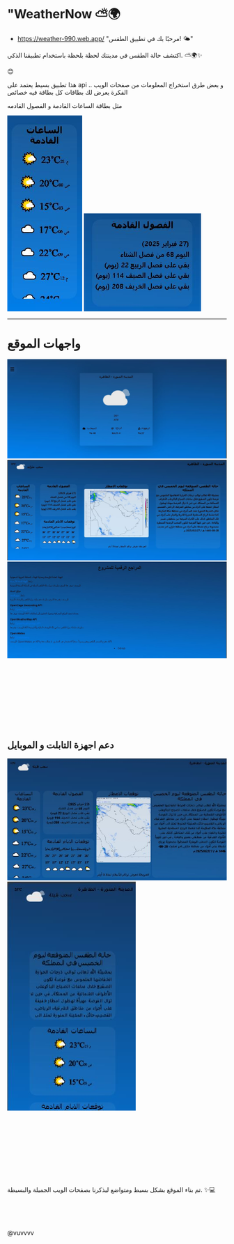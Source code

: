 # "WeatherNow ⛅🌍



* https://weather-990.web.app/ 
"مرحبًا بك في تطبيق الطقس! 🌤️"

اكتشف حالة الطقس في مدينتك لحظة بلحظة باستخدام تطبيقنا الذكي. ⛅🌍✨    

😊

هذا تطبيق بسيط يعتمد على api  و بعض طرق استخراج المعلومات من صفحات الويب ..
الفكرة يعرض لك بطاقات كل بطاقة فيه خصائص 

مثل بطاقة الساعات القادمة و الفصول القادمه 


![](image/بطاقة1.JPG)
![](image/بطاقة2.JPG)

   
-----------------------------------------------------------------------------------------------------------------


#  واجهات الموقع 

![](image/صفحة_البدا.JPG)
![](image/النشرة_الجوية.JPG)
![](image/مراجع_للمشروع.JPG)




&nbsp;&nbsp;&nbsp; 
&nbsp;&nbsp;&nbsp; 
&nbsp;&nbsp;&nbsp; 
&nbsp;&nbsp;&nbsp; 



&nbsp;&nbsp;&nbsp; 
&nbsp;&nbsp;&nbsp; 
&nbsp;&nbsp;&nbsp; 
&nbsp;&nbsp;&nbsp; 
&nbsp;&nbsp;&nbsp; 
&nbsp;&nbsp;&nbsp; 


 &nbsp;&nbsp;&nbsp; 
 &nbsp;&nbsp;&nbsp; 
 &nbsp;&nbsp;&nbsp; 
 &nbsp;&nbsp;&nbsp; 
 &nbsp;&nbsp;&nbsp; &nbsp;&nbsp;&nbsp; 
 &nbsp;&nbsp;&nbsp; 

 &nbsp;&nbsp;&nbsp; &nbsp;&nbsp;&nbsp; 
 &nbsp;&nbsp;&nbsp; 
 &nbsp;&nbsp;&nbsp; 
 &nbsp;&nbsp;&nbsp; 
 &nbsp;&nbsp;&nbsp; 

 &nbsp;&nbsp;&nbsp; 
 &nbsp;&nbsp;&nbsp; 
 &nbsp;&nbsp;&nbsp; 
 &nbsp;&nbsp;&nbsp; 
 &nbsp;&nbsp;&nbsp; 
 &nbsp;&nbsp;&nbsp; 
 &nbsp;&nbsp;&nbsp; 
 &nbsp;&nbsp;&nbsp; 


 ##   دعم اجهزة التابلت و الموبايل  

 ![](image/شاشة_تابلت.JPG)
 ![](image/شاشة_جوال.JPG)




&nbsp;&nbsp;&nbsp; 
&nbsp;&nbsp;&nbsp; 
&nbsp;&nbsp;&nbsp; 
&nbsp;&nbsp;&nbsp; 



&nbsp;&nbsp;&nbsp; 
&nbsp;&nbsp;&nbsp; 
&nbsp;&nbsp;&nbsp; 
&nbsp;&nbsp;&nbsp; 
&nbsp;&nbsp;&nbsp; 
&nbsp;&nbsp;&nbsp; 


 &nbsp;&nbsp;&nbsp; 
 &nbsp;&nbsp;&nbsp; 
 &nbsp;&nbsp;&nbsp; 
 &nbsp;&nbsp;&nbsp; 
 &nbsp;&nbsp;&nbsp; &nbsp;&nbsp;&nbsp; 
 &nbsp;&nbsp;&nbsp; 

 &nbsp;&nbsp;&nbsp; &nbsp;&nbsp;&nbsp; 
 &nbsp;&nbsp;&nbsp; 
 &nbsp;&nbsp;&nbsp; 
 &nbsp;&nbsp;&nbsp; 
 &nbsp;&nbsp;&nbsp; 

 &nbsp;&nbsp;&nbsp; 
 &nbsp;&nbsp;&nbsp; 
 &nbsp;&nbsp;&nbsp; 
 &nbsp;&nbsp;&nbsp; 
 &nbsp;&nbsp;&nbsp; 
 &nbsp;&nbsp;&nbsp; 
 &nbsp;&nbsp;&nbsp; 
 &nbsp;&nbsp;&nbsp; 


 تم بناء الموقع بشكل بسيط ومتواضع ليذكرنا بصفحات الويب الجميلة والبسيطة. ✨💻  



 


&nbsp;&nbsp;&nbsp; 
&nbsp;&nbsp;&nbsp; 
&nbsp;&nbsp;&nbsp; 
&nbsp;&nbsp;&nbsp; 



&nbsp;&nbsp;&nbsp; 
&nbsp;&nbsp;&nbsp; 
&nbsp;&nbsp;&nbsp; 
&nbsp;&nbsp;&nbsp; 
&nbsp;&nbsp;&nbsp; 
&nbsp;&nbsp;&nbsp; 


 
 @vuvvvv
 
